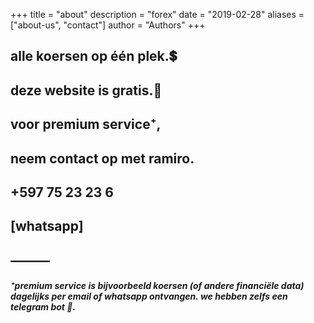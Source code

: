 +++
title = "about"
description = "forex"
date = "2019-02-28"
aliases = ["about-us", "contact"]
author = "Authors"
+++

## alle koersen op één plek.💲
## deze website is gratis.🤗
## voor premium service⁺,
## neem contact op met ramiro.
## +597 75 23 23 6
## [whatsapp]
## ———
##### ⁺premium service is bijvoorbeeld koersen (of andere financiële data) dagelijks per email of whatsapp ontvangen. we hebben zelfs een telegram bot 👀.
